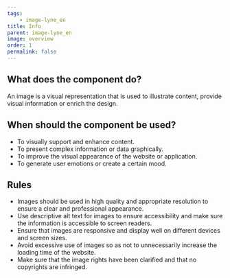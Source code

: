 ```yaml
---
tags: 
    - image-lyne_en
title: Info
parent: image-lyne_en
image: overview
order: 1
permalink: false
---
```


## What does the component do?
An image is a visual representation that is used to illustrate content, provide visual information or enrich the design.

## When should the component be used?
* To visually support and enhance content.
* To present complex information or data graphically.
* To improve the visual appearance of the website or application.
* To generate user emotions or create a certain mood.

## Rules
* Images should be used in high quality and appropriate resolution to ensure a clear and professional appearance.
* Use descriptive alt text for images to ensure accessibility and make sure the information is accessible to screen readers.
* Ensure that images are responsive and display well on different devices and screen sizes.
* Avoid excessive use of images so as not to unnecessarily increase the loading time of the website.
* Make sure that the image rights have been clarified and that no copyrights are infringed.